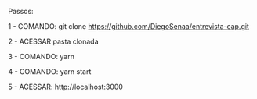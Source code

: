 Passos:

1 - COMANDO: git clone https://github.com/DiegoSenaa/entrevista-cap.git

2 - ACESSAR pasta clonada

3 - COMANDO: yarn

4 - COMANDO: yarn start

5 - ACESSAR: http://localhost:3000
